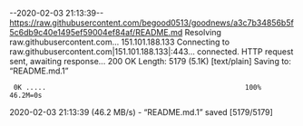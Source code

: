 --2020-02-03 21:13:39--  https://raw.githubusercontent.com/begood0513/goodnews/a3c7b34856b5f5c6db9c40e1495ef59004ef84af/README.md
Resolving raw.githubusercontent.com... 151.101.188.133
Connecting to raw.githubusercontent.com|151.101.188.133|:443... connected.
HTTP request sent, awaiting response... 200 OK
Length: 5179 (5.1K) [text/plain]
Saving to: “README.md.1”

     0K .....                                                 100% 46.2M=0s

2020-02-03 21:13:39 (46.2 MB/s) - “README.md.1” saved [5179/5179]

